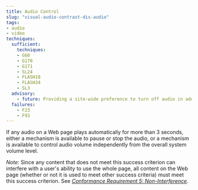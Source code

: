 ```yaml
---
title: Audio Control
slug: "visual-audio-contrast-dis-audio"
tags:
- audio
- video
techniques:
  sufficient:
    techniques:
    - G60
    - G170
    - G171
    - SL24
    - FLASH18
    - FLASH34
    - SL3
  advisory:
    - future: Providing a site-wide preference to turn off audio in addition to providing a control near the top of the Web page that turns off sounds that play automatically
  failures:
    - F23
    - F93
---
```

 If any audio on a Web page plays automatically for more than 3 seconds, either a mechanism is available to pause or stop the audio, or a mechanism is available to control audio volume independently from the overall system volume level.

 <em>Note:</em> Since any content that does not meet this success criterion can interfere with a user's ability to use the whole page, all content on the Web page (whether or not it is used to meet other success criteria) must meet this success criterion. See <em><a href="http://www.w3.org/TR/2008/REC-WCAG20-20081211/#cc5">Conformance Requirement 5: Non-Interference</a></em>.